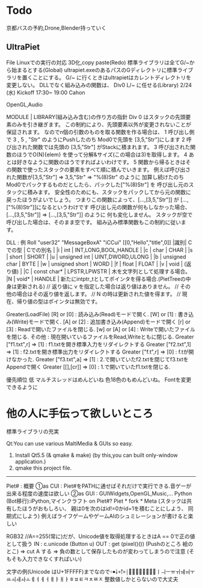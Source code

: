 # Todo
京都バスの予約,Drone,Blender持っていく


## UltraPiet
File 
Linuxでの実行の対応
3D化,copy paste(Redo)
標準ライブラリは全てG/~から始まるとする(Global)
ultrapiet.exeのあるパスのGディレクトリに標準ライブラリを置くことにする。
G/~ に行くときはultrapietはカレントディレクトリを変更しない。
DLLでなく組み込みの関数は、 Div0 L/~ に任せる(Library)
2/24 (水) Kickoff 17:30~ 19:00
          Cahon

OpenGL,Audio

MODULE |  LIBRARY(組み込み含む)の作り方の指針
Div 0 はスタックの先頭要素のみを引き継ぎます。
この制約により、先頭要素以外が変更されないことが保証されます。
なのでn個の引数のものを取る関数を作る場合は、
1 呼び出し側で 3 , 5 , "Str" のようにPushしたのち Mod0で先頭を [3,5,"Str"]にします
2 呼び出された関数では先頭の [3,5,"Str"] がStackに積まれます。
3 呼び出された関数のほうでO(N){elem} を使って分解&サイズ(この場合は3)を取得します。
4 あとは好きなように関数のほうですればよいわけです。
5 関数から帰るときはその関数で使ったスタックの要素をすべて順に積んでいきます。
  例えば呼び出された関数が[3,5,"Str"] => 3,5,"Str" => "%(8)Str" のように
  加算し続けたのちMod0でパックするものだとしたら、パックした["%(8)Str"] を
  呼び出し元のスタックに積みます。
  安全性のためにも、スタックをパックしてから元の関数に戻ったほうがよいでしょう。
  つまりこの関数によって、[...,[3,5,"Str"]] が [...,["%(8)Str"]]になるというわけです
  呼び出し元の関数が何もしなかった場合、[...,[3,5,"Str"]] => [...,[3,5,"Str"]] のように
  何も変化しません。
  スタックが空で呼び出した場合は、そのまま空です。
組み込み標準関数もこの制約に従います。



DLL : 
例 Roll "user32" "MessageBoxA" "iCCui" [[0,"Hello","title",0]]
|識別| Cでの型 | Cでの別名 |
|i   | int   | INT,LONG,BOOL,HANDLE | 
|c   | char  | CHAR   |
|s   | short | SHORT  |
|u   | unsigned int   | UINT,DWORD,ULONG  |
|b   | unsigned char  | BYTE |
|w   | unsigned short | WORD |
|f   | float | FLOAT  |
|v   | void  | (返り値) |
|C   | const char* | LPSTR,LPWSTR | 木を文字列として処理する場合。
|N   | void* | HANDLE | 新たにintptr_tとしてポインタを得る場合.(PietTreeの中身は更新される)
  // 返り値に v を指定した場合は返り値はありません。
  // その他の場合はその返り値を返します。
  // N の時は更新された値を得ます。
  // 現在、帰り値の型はポインタは無効です。



Greater(LoadFile)
	[R] or [0] : 読み込み(Read)モードで開く.
	[W] or [1] : 書き込み(Write)モードで開く.
	[A] or [2] : 追加書き込み(Append)モードで開く
	[r] or [3] : Readで開いたファイルを閉じる.
	[w] or [A] or [4] : Writeで開いたファイルを閉じる.
	その他 : 現在開いているファイルをRead,Writeともに閉じる.
    Greater ["f1.txt",r] => [1] : f1.txtを開き標準入力をリダイレクトする
    Greater ["f2.txt",1] => [1] : f2.txtを開き標準出力をリダイレクトする
    Greater ["f.t",r] => [0] : f.tが開けなかった.
    Greater ["f3.txt",a] => [1] : 2.で開いていたf2.txtを閉じてf3.txtをAppendで開く
    Greater [[],[cr]] => [0] : 1.で開いていたf1.txtを閉じる.


優先順位 低
マルチスレッドはめんどいね
色18色のもめんどいね。
Fontを変更できるように

# 他の人に手伝って欲しいところ
標準ライブラリの充実

Qt:You can use various MaltiMedia & GUIs so easy.
1. Install Qt5.5 (& qmake & make) (by this,you can built only-window application.)
2. qmake this project file.

---------------------------------------------------------------------------------
Piet# : 概要
①as CUI : Piet#をPATHに通せばそれだけで実行できる.音ゲーが出来る程度の速度は欲しい
②as GUI : GUIWidgets,OpenGL,Music,... 
  Python (Bot移行):iPython,マインクラフト on Piet#?
  Piet * fork * Meta
     (スタックは共有したほうがおもしろい、
      親は0を次のはid!=0かid=1を積むことにしよう、
      同期式にしよう)
      例えばライフゲームやゲームAIのシュミレーションが書けると楽しい


RGB32 //A==255(常に)だが、Unicode値を取得処理するときはA == 0で正の値として扱う
IN  : c.unicode       (Button u)
OUT : get (pixel()()) (Pushのところ 絵のとこ) => cut A する
 => 負の数として保存したものが変わってしまうので注意 (そもそも入力できなくすればいい)

文字の例(Unicode はU+1FFFFF)までなので￮￭￬￫￪￩￨￧￦￥￤￣￢￡￠ￜￛￚￗￖￕￔￓￒￏￎￍￌￋￊￇￆￅￄￃￂﾾﾽﾼﾻﾺﾹﾸ
整数値しかとらないので大丈夫